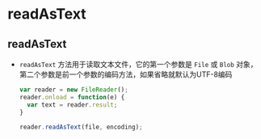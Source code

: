 # readAsText

## readAsText

+ `readAsText` 方法用于读取文本文件，它的第一个参数是 `File` 或 `Blob` 对象，第二个参数是前一个参数的编码方法，如果省略就默认为UTF-8编码

    ```js
    var reader = new FileReader();
    reader.onload = function(e) {
      var text = reader.result;
    }

    reader.readAsText(file, encoding);
    ```

